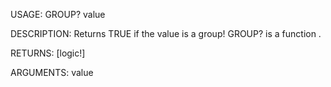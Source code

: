 USAGE:
     GROUP? value 

DESCRIPTION:
     Returns TRUE if the value is a group!
     GROUP? is a function .

RETURNS: [logic!]

ARGUMENTS:
    value
